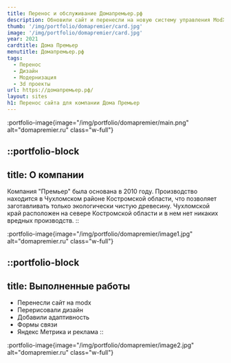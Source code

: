 ```yaml
---
title: Перенос и обслуживание Домапремьер.рф
description: Обновили сайт и перенесли на новую систему управления ModX
thumb: '/img/portfolio/domapremier/card.jpg'
image: '/img/portfolio/domapremier/card.jpg'
year: 2021
cardtitle: Дома Премьер
menutitle: Домапремьер.рф
tags:
  - Перенос
  - Дизайн
  - Модернизация
  - 3d проекты
url: https://домапремьер.рф/
layout: sites
h1: Перенос сайта для компании Дома Премьер
---
```

:portfolio-image{image="/img/portfolio/domapremier/main.png" alt="domapremier.ru" class="w-full"}

::portfolio-block
---
title: О компании
---
Компания "Премьер" была основана в 2010 году. Производство находится в Чухломском районе Костромской области, что
позволяет заготавливать только экологически чистую древесину. Чухломской край расположен на севере
Костромской области и в нем нет никаких вредных производств.
::

:portfolio-image{image="/img/portfolio/domapremier/image1.jpg" alt="domapremier.ru" class="w-full"}

::portfolio-block
---
title: Выполненные работы
---
- Перенесли сайт на modx
- Перерисовали дизайн
- Добавили адаптивность
- Формы связи
- Яндекс Метрика и реклама
::

:portfolio-image{image="/img/portfolio/domapremier/image2.jpg" alt="domapremier.ru" class="w-full"}
